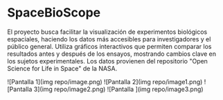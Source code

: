 # SpaceBioScope
El proyecto busca facilitar la visualización de experimentos biológicos espaciales, haciendo los datos más accesibles para investigadores y el público general. Utiliza gráficos interactivos que permiten comparar los resultados antes y después de los ensayos, mostrando cambios clave en los sujetos experimentales. Los datos provienen del repositorio "Open Science for Life in Space" de la NASA.

![Pantalla 1](img repo/image.png)
![Pantalla 2](img repo/image1.png)
![Pantalla 3](img repo/image2.png)
![Pantalla ](img repo/image3.png)